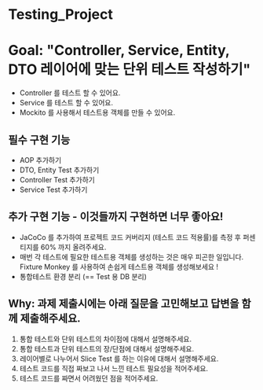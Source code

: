 # Testing_Project

# Goal:  "Controller, Service, Entity, DTO 레이어에 맞는 단위 테스트 작성하기"
- Controller 를 테스트 할 수 있어요.
- Service 를 테스트 할 수 있어요.
- Mockito 를 사용해서 테스트용 객체를 만들 수 있어요.

## 필수 구현 기능
- AOP 추가하기
- DTO, Entity Test 추가하기
- Controller Test 추가하기
- Service Test 추가하기

## 추가 구현 기능 - 이것들까지 구현하면 너무 좋아요!
- JaCoCo 를 추가하여 프로젝트 코드 커버리지 (테스트 코드 적용률)를 측정 후 퍼센티지를 60% 까지 올려주세요.
- 매번 각 테스트에 필요한 테스트용 객체를 생성하는 것은 매우 피곤한 일입니다. Fixture Monkey 를 사용하여 손쉽게 테스트용 객체를 생성해보세요 !
- 통합테스트 환경 분리 (== Test 용 DB 분리)


## Why: 과제 제출시에는 아래 질문을 고민해보고 답변을 함께 제출해주세요.
1. 통합 테스트와 단위 테스트의 차이점에 대해서 설명해주세요.
2. 통합 테스트과 단위 테스트의 장/단점에 대해서 설명해주세요.
3. 레이어별로 나누어서 Slice Test 를 하는 이유에 대해서 설명해주세요.
4. 테스트 코드를 직접 짜보고 나서 느낀 테스트 필요성을 적어주세요.
5. 테스트 코드를 짜면서 어려웠던 점을 적어주세요.



